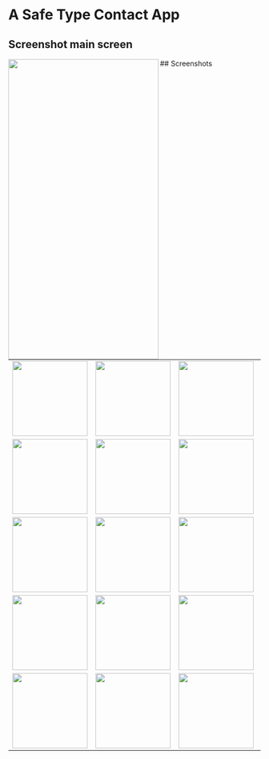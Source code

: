 # A Safe Type Contact App

## Screenshot main screen

<a href="url"><img src="https://github.com/prasanth9689/Skyblue-Contacts/blob/master/Screenshots/Screenshot_20250627_183635.png?raw=true" align="left" height="600" width="300" ></a>



<table>
## Screenshots
  <tr>
    <td><img src="https://github.com/prasanth9689/Skyblue-Contacts/blob/master/Screenshots/Screenshot_20250627_180549.png" width="150"/></td>
    <td><img src="https://github.com/prasanth9689/Skyblue-Contacts/blob/master/Screenshots/Screenshot_20250627_180629.png" width="150"/></td>
    <td><img src="https://github.com/prasanth9689/Skyblue-Contacts/blob/master/Screenshots/Screenshot_20250627_180643.png" width="150"/></td>
    <td><img src="https://github.com/prasanth9689/Skyblue-Contacts/blob/master/Screenshots/Screenshot_20250627_180654.png" width="150"/></td>
  </tr>
  <tr>
  <td><img src="https://github.com/prasanth9689/Skyblue-Contacts/blob/master/Screenshots/Screenshot_20250627_183247.png" width="150"/></td>
    <td><img src="https://github.com/prasanth9689/Skyblue-Contacts/blob/master/Screenshots/Screenshot_20250627_183315.png" width="150"/></td>
    <td><img src="https://github.com/prasanth9689/Skyblue-Contacts/blob/master/Screenshots/Screenshot_20250627_183403.png" width="150"/></td>
    <td><img src="https://github.com/prasanth9689/Skyblue-Contacts/blob/master/Screenshots/Screenshot_20250627_183428.png" width="150"/></td>
  </tr>

  <tr>
  <td><img src="https://github.com/prasanth9689/Skyblue-Contacts/blob/master/Screenshots/Screenshot_20250627_183446.png" width="150"/></td>
    <td><img src="https://github.com/prasanth9689/Skyblue-Contacts/blob/master/Screenshots/Screenshot_20250627_183502.png" width="150"/></td>
    <td><img src="https://github.com/prasanth9689/Skyblue-Contacts/blob/master/Screenshots/Screenshot_20250627_183609.png" width="150"/></td>
    <td><img src="https://github.com/prasanth9689/Skyblue-Contacts/blob/master/Screenshots/Screenshot_20250627_183635.png" width="150"/></td>
  </tr>

  <tr>
  <td><img src="https://github.com/prasanth9689/Skyblue-Contacts/blob/master/Screenshots/Screenshot_20250627_183643.png" width="150"/></td>
    <td><img src="https://github.com/prasanth9689/Skyblue-Contacts/blob/master/Screenshots/Screenshot_20250627_183652.png" width="150"/></td>
    <td><img src="https://github.com/prasanth9689/Skyblue-Contacts/blob/master/Screenshots/Screenshot_20250627_183802.png" width="150"/></td>
    <td><img src="https://github.com/prasanth9689/Skyblue-Contacts/blob/master/Screenshots/Screenshot_20250627_183817.png" width="150"/></td>
  </tr>

  <tr>
  <td><img src="https://github.com/prasanth9689/Skyblue-Contacts/blob/master/Screenshots/Screenshot_20250627_183824.png" width="150"/></td>
    <td><img src="https://github.com/prasanth9689/Skyblue-Contacts/blob/master/Screenshots/Screenshot_20250627_183834.png" width="150"/></td>
    <td><img src="https://github.com/prasanth9689/Skyblue-Contacts/blob/master/Screenshots/Screenshot_20250627_183853.png" width="150"/></td>
    <td><img src="https://github.com/prasanth9689/Skyblue-Contacts/blob/master/Screenshots/Screenshot_20250627_183917.png" width="150"/></td>
  </tr>
</table>

